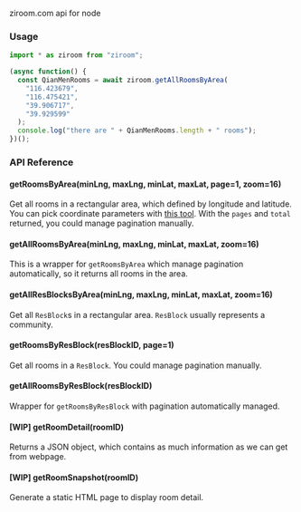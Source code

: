 ziroom.com api for node

### Usage

```ts
import * as ziroom from "ziroom";

(async function() {
  const QianMenRooms = await ziroom.getAllRoomsByArea(
    "116.423679",
    "116.475421",
    "39.906717",
    "39.929599"
  );
  console.log("there are " + QianMenRooms.length + " rooms");
})();
```

### API Reference

#### getRoomsByArea(minLng, maxLng, minLat, maxLat, page=1, zoom=16)

Get all rooms in a rectangular area, which defined by longitude and latitude. You can pick coordinate parameters with [this tool](https://api.map.baidu.com/lbsapi/getpoint/index.html). With the `pages` and `total` returned, you could manage pagination manually.

#### getAllRoomsByArea(minLng, maxLng, minLat, maxLat, zoom=16)

This is a wrapper for `getRoomsByArea` which manage pagination automatically, so it returns all rooms in the area.

#### getAllResBlocksByArea(minLng, maxLng, minLat, maxLat, zoom=16)

Get all `ResBlock`s in a rectangular area. `ResBlock` usually represents a community.

#### getRoomsByResBlock(resBlockID, page=1)

Get all rooms in a `ResBlock`. You could manage pagination manually.

#### getAllRoomsByResBlock(resBlockID)

Wrapper for `getRoomsByResBlock` with pagination automatically managed.

#### [WIP] getRoomDetail(roomID)

Returns a JSON object, which contains as much information as we can get from webpage.

#### [WIP] getRoomSnapshot(roomID)

Generate a static HTML page to display room detail.

